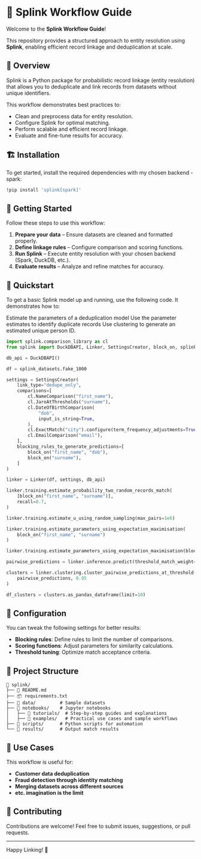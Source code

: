 # 🚀 Splink Workflow Guide

Welcome to the **Splink Workflow Guide**! 

This repository provides a structured approach to entity resolution using **Splink**, enabling efficient record linkage and deduplication at scale.

## 📌 Overview
Splink is a Python package for probabilistic record linkage (entity resolution) that allows you to deduplicate and link records from datasets without unique identifiers.

This workflow demonstrates best practices to:
- Clean and preprocess data for entity resolution.
- Configure Splink for optimal matching.
- Perform scalable and efficient record linkage.
- Evaluate and fine-tune results for accuracy.

## 🏗️ Installation
To get started, install the required dependencies with my chosen backend - spark:

```sh
!pip install 'splink[spark]'
```

## 🚦 Getting Started
Follow these steps to use this workflow:

1. **Prepare your data** – Ensure datasets are cleaned and formatted properly.
2. **Define linkage rules** – Configure comparison and scoring functions.
3. **Run Splink** – Execute entity resolution with your chosen backend (Spark, DuckDB, etc.).
4. **Evaluate results** – Analyze and refine matches for accuracy.

## 🚀 Quickstart 
To get a basic Splink model up and running, use the following code. It demonstrates how to:

Estimate the parameters of a deduplication model
Use the parameter estimates to identify duplicate records
Use clustering to generate an estimated unique person ID.
```python
import splink.comparison_library as cl
from splink import DuckDBAPI, Linker, SettingsCreator, block_on, splink_datasets

db_api = DuckDBAPI()

df = splink_datasets.fake_1000

settings = SettingsCreator(
    link_type="dedupe_only",
    comparisons=[
        cl.NameComparison("first_name"),
        cl.JaroAtThresholds("surname"),
        cl.DateOfBirthComparison(
            "dob",
            input_is_string=True,
        ),
        cl.ExactMatch("city").configure(term_frequency_adjustments=True),
        cl.EmailComparison("email"),
    ],
    blocking_rules_to_generate_predictions=[
        block_on("first_name", "dob"),
        block_on("surname"),
    ]
)

linker = Linker(df, settings, db_api)

linker.training.estimate_probability_two_random_records_match(
    [block_on("first_name", "surname")],
    recall=0.7,
)

linker.training.estimate_u_using_random_sampling(max_pairs=1e6)

linker.training.estimate_parameters_using_expectation_maximisation(
    block_on("first_name", "surname")
)

linker.training.estimate_parameters_using_expectation_maximisation(block_on("email"))

pairwise_predictions = linker.inference.predict(threshold_match_weight=-5)

clusters = linker.clustering.cluster_pairwise_predictions_at_threshold(
    pairwise_predictions, 0.95
)

df_clusters = clusters.as_pandas_dataframe(limit=10)
```

## 🔧 Configuration
You can tweak the following settings for better results:
- **Blocking rules**: Define rules to limit the number of comparisons.
- **Scoring functions**: Adjust parameters for similarity calculations.
- **Threshold tuning**: Optimize match acceptance criteria.

## 📂 Project Structure
```
📁 splink/
├── 📜 README.md
├── 📦 requirements.txt
├── 📁 data/         # Sample datasets
├── 📁 notebooks/    # Jupyter notebooks  
│   ├── 📁 tutorials/  # Step-by-step guides and explanations  
│   ├── 📁 examples/   # Practical use cases and sample workflows  
├── 📁 scripts/      # Python scripts for automation  
└── 📁 results/      # Output match results  

```

## 🎯 Use Cases
This workflow is useful for:
- **Customer data deduplication**
- **Fraud detection through identity matching**
- **Merging datasets across different sources**
- **etc. imagination is the limit**

## 🤝 Contributing
Contributions are welcome! Feel free to submit issues, suggestions, or pull requests.

---
Happy Linking! 🚀
